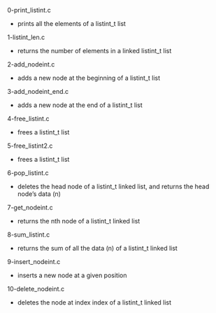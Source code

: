 0-print_listint.c
- prints all the elements of a listint_t list

1-listint_len.c
- returns the number of elements in a linked listint_t list

2-add_nodeint.c
- adds a new node at the beginning of a listint_t list

3-add_nodeint_end.c
- adds a new node at the end of a listint_t list

4-free_listint.c
- frees a listint_t list

5-free_listint2.c
- frees a listint_t list

6-pop_listint.c
-  deletes the head node of a listint_t linked list, and returns the head node’s data (n)

7-get_nodeint.c
- returns the nth node of a listint_t linked list

8-sum_listint.c
- returns the sum of all the data (n) of a listint_t linked list

9-insert_nodeint.c
- inserts a new node at a given position

10-delete_nodeint.c
- deletes the node at index index of a listint_t linked list

